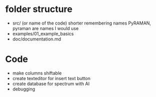 # folder structure 
- src/ (or name of the code) shorter remembering names PyRAMAN, pyraman are names I would use 
- examples/01_example_basics 
- doc/documentation.md  
# Code
- make columns shiftable
- create texteditor for insert text button
- create database for spectrum with AI
- debugging
